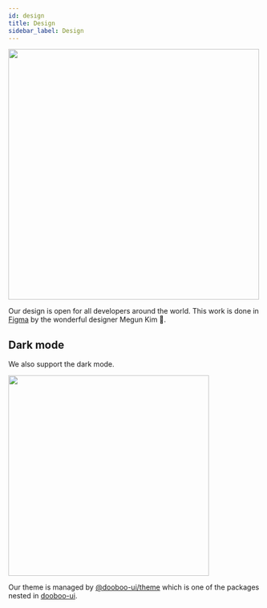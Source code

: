 ```yaml
---
id: design
title: Design
sidebar_label: Design
---
```


<img src="https://user-images.githubusercontent.com/27461460/89128313-da3f9280-d52f-11ea-9e90-989dcaaca980.png" width="500"/>

Our design is open for all developers around the world. This work is done in [Figma](https://www.figma.com) by the wonderful designer Megun Kim :tada:.

## Dark mode

We also support the dark mode.

<img src="https://user-images.githubusercontent.com/27461460/89128312-d9a6fc00-d52f-11ea-8de6-752d380d3ec5.png" width="400"/>

Our theme is managed by [@dooboo-ui/theme](https://www.npmjs.com/package/@dooboo-ui/theme) which is one of the packages nested in [dooboo-ui](http://github.com/dooboolab/dooboo-ui).
